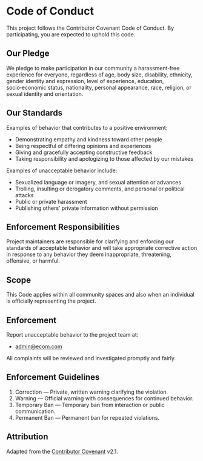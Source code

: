 # Code of Conduct

This project follows the Contributor Covenant Code of Conduct. By participating, you are expected to uphold this code.

## Our Pledge
We pledge to make participation in our community a harassment‑free experience for everyone, regardless of age, body size, disability, ethnicity, gender identity and expression, level of experience, education, socio‑economic status, nationality, personal appearance, race, religion, or sexual identity and orientation.

## Our Standards
Examples of behavior that contributes to a positive environment:
- Demonstrating empathy and kindness toward other people
- Being respectful of differing opinions and experiences
- Giving and gracefully accepting constructive feedback
- Taking responsibility and apologizing to those affected by our mistakes

Examples of unacceptable behavior include:
- Sexualized language or imagery, and sexual attention or advances
- Trolling, insulting or derogatory comments, and personal or political attacks
- Public or private harassment
- Publishing others’ private information without permission

## Enforcement Responsibilities
Project maintainers are responsible for clarifying and enforcing our standards of acceptable behavior and will take appropriate corrective action in response to any behavior they deem inappropriate, threatening, offensive, or harmful.

## Scope
This Code applies within all community spaces and also when an individual is officially representing the project.

## Enforcement
Report unacceptable behavior to the project team at:

- admin@ecom.com

All complaints will be reviewed and investigated promptly and fairly.

## Enforcement Guidelines
1. Correction — Private, written warning clarifying the violation.
2. Warning — Official warning with consequences for continued behavior.
3. Temporary Ban — Temporary ban from interaction or public communication.
4. Permanent Ban — Permanent ban for repeated violations.

## Attribution
Adapted from the [Contributor Covenant](https://www.contributor-covenant.org) v2.1.
